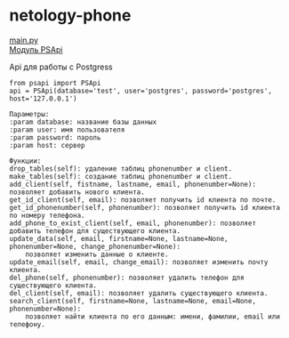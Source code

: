 # netology-phone
[main.py](https://github.com/bag2000/netology-phone/blob/main/main.py)  
[Модуль PSApi](https://github.com/bag2000/netology-phone/blob/main/psapi.py)  
  
Api для работы с Postgress  
  
    from psapi import PSApi
    api = PSApi(database='test', user='postgres', password='postgres', host='127.0.0.1')  
  
    Параметры:  
    :param database: название базы данных  
    :param user: имя пользователя  
    :param password: пароль  
    :param host: сервер  
  
    Функции:  
    drop_tables(self): удаление таблиц phonenumber и client.  
    make_tables(self): создание таблиц phonenumber и client.  
    add_client(self, fistname, lastname, email, phonenumber=None): позволяет добавить нового клиента.  
    get_id_client(self, email): позволяет получить id клиента по почте.  
    get_id_phonenumber(self, phonenumber): позволяет получить id клиента по номеру телефона.  
    add_phone_to_exist_client(self, email, phonenumber): позволяет добавить телефон для существующего клиента.  
    update_data(self, email, firstname=None, lastname=None, phonenumber=None, change_phonenumber=None):  
        позволяет изменить данные о клиенте.  
    update_email(self, email, change_email): позволяет изменить почту клиента.  
    del_phone(self, phonenumber): позволяет удалить телефон для существующего клиента.  
    del_client(self, email): позволяет удалить существующего клиента.  
    search_client(self, firstname=None, lastname=None, email=None, phonenumber=None):  
        позволяет найти клиента по его данным: имени, фамилии, email или телефону.  
